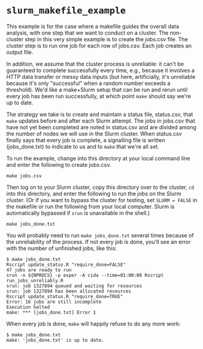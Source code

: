 # `slurm_makefile_example`

This example is for the case where a makefile guides the overall data analysis, 
with one step that we want to conduct on a cluster. The non-cluster step in this
very simple example is to create the jobs.csv file. The cluster step is to run 
one job for each row of jobs.csv. Each job creates an output file.

In addition, we assume that the cluster process is unreliable: it can't be 
guaranteed to complete successfully every time, e.g., because it involves a HTTP
data transfer or messy data inputs (but here, artificially, it's unreliable 
because it's only "successful" when a random number exceeds a threshold). We'd 
like a make+Slurm setup that can be run and rerun until every job has been run
successfully, at which point `make` should say we're up to date.

The strategy we take is to create and maintain a status file, status.csv, that 
`make` updates before and after each Slurm attempt. The jobs in jobs.csv that 
have not yet been completed are noted in status.csv and are divided among the 
number of nodes we will use in the Slurm cluster. When status.csv finally says 
that every job is complete, a signalling file is written (jobs_done.txt) to
indicate to us and to `make` that we're all set.

To run the example, change into this directory at your local command line and 
enter the following to create jobs.csv.

```
make jobs.csv
```

Then log on to your Slurm cluster, copy this directory over to the cluster, `cd`
into this directory, and enter the following to run the jobs on the Slurm 
cluster. (Or if you want to bypass the cluster for testing, set `SLURM = FALSE` 
in the makefile or run the following from your local computer. Slurm is
automatically bypassed if `srun` is unavailable in the shell.)

```
make jobs_done.txt
```

You will probably need to run `make jobs_done.txt` several times because of the 
unreliability of the process. If not every job is done, you'll see an error with
the number of unfinished jobs, like this:

```
$ make jobs_done.txt
Rscript update_status.R "require_done=FALSE"
47 jobs are ready to run
srun -n ${NPROCS} -p exper -A cida --time=01:00:00 Rscript run_jobs_unreliably.R
srun: job 1327894 queued and waiting for resources
srun: job 1327894 has been allocated resources
Rscript update_status.R "require_done=TRUE"
Error: 16 jobs are still incomplete
Execution halted
make: *** [jobs_done.txt] Error 1
```

When every job is done, `make` will happily refuse to do any more work:
```
$ make jobs_done.txt
make: 'jobs_done.txt' is up to date.
```
